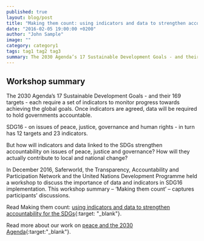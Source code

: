 ```yaml
---
published: true
layout: blog/post
title: "Making them count: using indicators and data to strengthen accountability for the SDGs"
date: "2016-02-05 19:00:00 +0200"
author: "John Sample"
image: ""
category: category1
tags: tag1 tag2 tag3
summary: The 2030 Agenda’s 17 Sustainable Development Goals - and their 169 targets - each require a set of indicators to monitor progress towards achieving the global goals. Once indicators are agreed, data will be required to hold governments accountable.
---
```


## Workshop summary 

The 2030 Agenda’s 17 Sustainable Development Goals - and their 169 targets - each require a set of indicators to monitor progress towards achieving the global goals. Once indicators are agreed, data will be required to hold governments accountable.

SDG16 - on issues of peace, justice, governance and human rights - in turn has 12 targets and 23 indicators.

But how will indicators and data linked to the SDGs strengthen accountability on issues of peace, justice and governance? How will they actually contribute to local and national change?

In December 2016, Saferworld, the Transparency, Accountability and Participation Network and the United Nations Development Programme held a workshop to discuss the importance of data and indicators in SDG16 implementation. This workshop summary – ‘Making them count’ – captures participants’ discussions.

Read Making them count: [using indicators and data to strengthen accountability for the SDGs](http://www.saferworld.org.uk/downloads/sdg-16-making-them-count---workshop-summary.pdf){:target: "_blank"}.

Read more about our work on [peace and the 2030 Agenda](http://www.saferworld.org.uk/what/post-2015){:target:"_blank"}.
